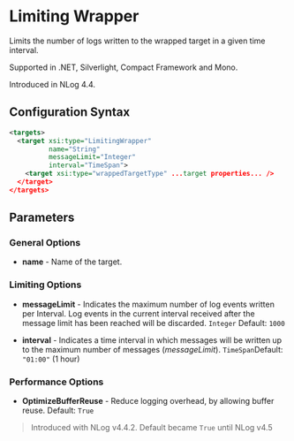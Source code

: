 Limiting Wrapper
===================
Limits the number of logs written to the wrapped target in a given time interval.

Supported in .NET, Silverlight, Compact Framework and Mono.

Introduced in NLog 4.4.

## Configuration Syntax
```xml
<targets>
  <target xsi:type="LimitingWrapper"
          name="String"
          messageLimit="Integer"
          interval="TimeSpan">
    <target xsi:type="wrappedTargetType" ...target properties... />
  </target>
</targets>
```
## Parameters

### General Options
* **name** - Name of the target.

### Limiting Options
* **messageLimit** - Indicates the maximum number of log events written per Interval. Log events in the current interval received after the message limit has been reached will be discarded. `Integer` Default: `1000`

* **interval** - Indicates a time interval in which messages will be written up to the maximum number of messages (_messageLimit_). `TimeSpan`Default: `"01:00"` (1 hour)

### Performance Options
* **OptimizeBufferReuse** - Reduce logging overhead, by allowing buffer reuse. Default: `True`
 > Introduced with NLog v4.4.2. Default became `True` until NLog v4.5